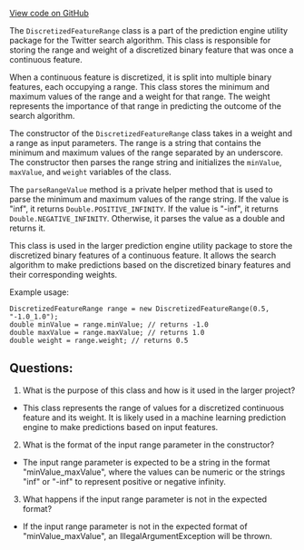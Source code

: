 [View code on GitHub](https://github.com/misbahsy/the-algorithm/src/java/com/twitter/search/common/util/ml/prediction_engine/DiscretizedFeatureRange.java)

The `DiscretizedFeatureRange` class is a part of the prediction engine utility package for the Twitter search algorithm. This class is responsible for storing the range and weight of a discretized binary feature that was once a continuous feature. 

When a continuous feature is discretized, it is split into multiple binary features, each occupying a range. This class stores the minimum and maximum values of the range and a weight for that range. The weight represents the importance of that range in predicting the outcome of the search algorithm. 

The constructor of the `DiscretizedFeatureRange` class takes in a weight and a range as input parameters. The range is a string that contains the minimum and maximum values of the range separated by an underscore. The constructor then parses the range string and initializes the `minValue`, `maxValue`, and `weight` variables of the class. 

The `parseRangeValue` method is a private helper method that is used to parse the minimum and maximum values of the range string. If the value is "inf", it returns `Double.POSITIVE_INFINITY`. If the value is "-inf", it returns `Double.NEGATIVE_INFINITY`. Otherwise, it parses the value as a double and returns it. 

This class is used in the larger prediction engine utility package to store the discretized binary features of a continuous feature. It allows the search algorithm to make predictions based on the discretized binary features and their corresponding weights. 

Example usage:

```
DiscretizedFeatureRange range = new DiscretizedFeatureRange(0.5, "-1.0_1.0");
double minValue = range.minValue; // returns -1.0
double maxValue = range.maxValue; // returns 1.0
double weight = range.weight; // returns 0.5
```
## Questions: 
 1. What is the purpose of this class and how is it used in the larger project?
- This class represents the range of values for a discretized continuous feature and its weight. It is likely used in a machine learning prediction engine to make predictions based on input features.

2. What is the format of the input range parameter in the constructor?
- The input range parameter is expected to be a string in the format "minValue_maxValue", where the values can be numeric or the strings "inf" or "-inf" to represent positive or negative infinity.

3. What happens if the input range parameter is not in the expected format?
- If the input range parameter is not in the expected format of "minValue_maxValue", an IllegalArgumentException will be thrown.